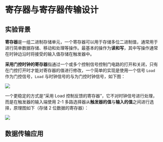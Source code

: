 # 寄存器与寄存器传输设计

## 实验背景

**寄存器**是一组二进制存储单元，一个寄存器可以用于存储多位二进制值，通常用于进行简单数据存储、移动和处理等操作。最基本的操作为**读和写**，其中写操作通常在时钟边沿时将接受的输入值存储在触发器中。

**采用门控时钟的寄存器**指通过一个或多个控制信号控制门电路的打开和关闭，只有在门控打开时才能对寄存器的值进行修改，一个简单的实现是使用一个信号 `Load` 作为门控信号，`Load` 与时钟信号的与为门控时钟信号，如下图：

<img src="../pic/gated_clock.png">

一个更稳定的方式是“采用 Load 控制反馈的寄存器”，它不对时钟信号进行处理，而是在触发器的输入端使用 2-1 多路选择器从**触发器的值**与**输入的值**之间进行选择，原理图如下（存储 2 位数据的寄存器）：

<img src="../pic/load_feedback.png">

## 数据传输应用

